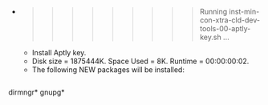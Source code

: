 * >>>>>>>>> Running inst-min-con-xtra-cld-dev-tools-00-aptly-key.sh ...
  * Install Aptly key.
  * Disk size = 1875444K. Space Used = 8K. Runtime = 00:00:00:02.
  * The following NEW packages will be installed:
  ```bash
dirmngr* gnupg*
  ```
